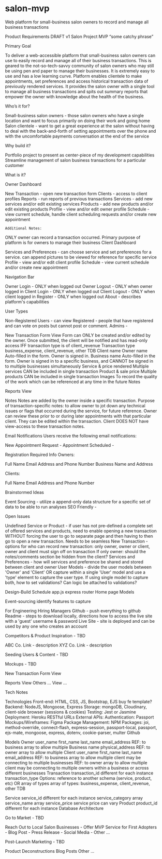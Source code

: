 # salon-mvp
Web platform for small-business salon owners to record and manage all business transactions


Product Requirements DRAFT v1
Salon Project MVP
“some catchy phrase”

Primary Goal

To deliver a web-accessible platform that small-business salon owners can use to easily record and manage all of their business transactions. This is geared to the not-so-tech-savvy community of salon owners who may still be using pen and paper to manage their businesses. It is extremely easy to use and has a low learning curve. Platform enables clientele to make appointments, set preferences and access historical transaction data of previously rendered services. It provides the salon owner with a single tool to manage all business transactions and spits out summary reports that empower the owner with knowledge about the health of the business.

Who’s it for?

Small-business salon owners - those salon owners who have a single location and want to focus primarily on doing their work and going home
Salon clientele - want to get a great experience at the salon without having to deal with the back-and-forth of setting appointments over the phone and with the uncomfortable payments conversation at the end of the service

Why build it?

Portfolio project to present as center-piece of my development capabilities
Streamline management of salon business transactions for a particular customer

What is it?

Owner Dashboard

New Transaction - open new transaction form
Clients - access to client profiles
Reports - run reports of previous transactions
Services - add new services and/or edit existing services
Products - add new products and/or edit existing products
Profile - view and/or edit owner profile
Schedule - view current schedule, handle client scheduling requests and/or create new appointment

	Additional Notes:
ONLY owner can record a transaction occurred. Primary purpose of platform is for owners to manage their business
Client Dashboard

Services and Preferences - can choose service and set preferences for a service. can append pictures to be viewed for reference for specific service
Profile - view and/or edit client profile
Schedule - view current schedule and/or create new appointment

Navigation Bar

Owner Login - ONLY when logged out
Owner Logout - ONLY when owner logged in
Client Login - ONLY when logged out
Client Logout - ONLY when client logged in
Register - ONLY when logged out
About - describes platform's capabilities

User Types

Non-Registered Users - can view 
Registered - people that have registered and can vote on posts but cannot post or comment.
Admins - 


New Transaction Form View
Form can ONLY be created and/or edited by the owner. Once submitted, the client will be notified and has read-only access IFF transaction type is of client_revenue
Transaction type
business_expense, client_revenue, other TDB
Client name
Owner name
Auto-filled in the form. Owner is signed in.
Business name
Auto-filled in the form. Owner is signed in to a specific business, and CANNOT be signed in to multiple businesses simultaneously
Service & price rendered
Multiple services CAN be included in single transaction
Product & sale price
Multiple products CAN be included in single transaction
Images
To record the quality of the work which can be referenced at any time in the future
Notes

Reports View

Notes
Notes are added by the owner inside a specific transaction. 
Purpose of transaction-specific notes: to allow owner to jot down any technical issues or flags that occurred during the service, for future reference. Owner can review these prior to or during later appointments with that particular client.
They can be edited within the transaction. Client DOES NOT have view-access to these transaction notes.

Email Notifications
Users receive the following email notifications:

New Appointment Request - 
Appointment Scheduled - 



Registration Required Info
Owners:

Full Name
Email Address and Phone Number
Business Name and Address

Clients:

Full Name
Email Address and Phone Number

Brainstormed Ideas

Event Sourcing - utilize a append-only data structure for a specific set of data to be able to run analyses
SEO Friendly - 



Open Issues

Undefined Service or Product - if user has not pre-defined a complete set of offered services and products, need to enable opening a new transaction WITHOUT forcing the user to go to separate page and then having to then go to open a new transaction. Needs to be seamless
New Transaction - options for who can record new transaction: only owner, owner or client, owner and client must sign off on transaction
If only owner: should the notes/comments section be hidden from the client?
Services and Preferences - how will services and preference be shared and stored between client and owner
User Models - divide the user models between 'Owner' and 'Client' OR capture within a single 'User' model and use a 'type' element to capture the user type.
If using single model to capture both, how to set validations? Can logic be attached to validations?



Design-Build Schedule
app.js
express router
Home page
Models


Event-sourcing
identify features to capture



For Engineering Hiring Managers
Github - push everything to github
Readme - steps to download locally, directions how to access the live site with a 'guest' username & password
Live Site - site is deployed and can be used by any one who creates an account


Competitors & Product Inspiration - TBD

ABC Co. Link - description
XYZ Co. Link - description


Seeding Users & Content - TBD


Mockups - TBD

New Transaction Form View

Reports View
Others ... View ...

Tech Notes

Technologies
Front-end: HTML, CSS, JS, Bootstrap, EJS
buy fe template?
Backend: NodeJS, Mongoose, Express
Storage: mongoDB, Cloudinary, client-side browser (sessions & cookies)
Testing: Jest or Jasmine
Deployment: Heroku
RESTful URLs
External APIs: 
Authentication: Passport
Mockups/Wireframes: Figma
Package Management: NPM
Packages: joi, method-override, connect-flash, express-session, passport-local, passport, ejs-mate, mongoose, express, dotenv, cookie-parser, multer
Github

Models
Owner
user_name
first_name
last_name
email_address
REF: to business
array to allow multiple
Business
name
physical_address
REF: to owner
array to allow multiple
Client
user_name
first_name
last_name
email_address
REF: to business
array to allow multiple
client may be connecting to multiple businesses
REF: to owner
array to allow multiple
client may be connecting to multiple owners within a business or across different businesses
Transaction
transaction_id
different for each instance
transaction_type
Options: reference to another schema (service, product, etc) OR array of types
array of types: business_expense, client_revenue, other TDB


Service
service_id
different for each instance
service_category
array
service_name
array
service_price
service price can vary 
Product
product_id
different for each instance
Database Architecture





Go to Market - TBD

Reach Out to Local Salon Businesses - 
Offer MVP Service for First Adopters - 
Blog Post - 
Press Release -
Social Media - 
Other ...


Post-Launch Marketing - TBD

Product Deconstructions Blog Posts
Other ...


